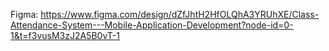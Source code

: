 Figma: https://www.figma.com/design/dZfJhtH2HfOLQhA3YRUhXE/Class-Attendance-System---Mobile-Application-Development?node-id=0-1&t=f3vusM3zJ2A5B0vT-1
